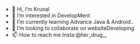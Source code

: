 - 👋 Hi, I’m Krunal
- 👀 I’m interested in DevelopMent
- 🌱 I’m currently learning Advance Java & Android..
- 💞️ I’m looking to collaborate on websiteDeveloping
- 📫 How to reach me Insta:@her_drug__

<!---
Krunal022/Krunal022 is a ✨ special ✨ repository because its `README.md` (this file) appears on your GitHub profile.
You can click the Preview link to take a look at your changes.
--->
